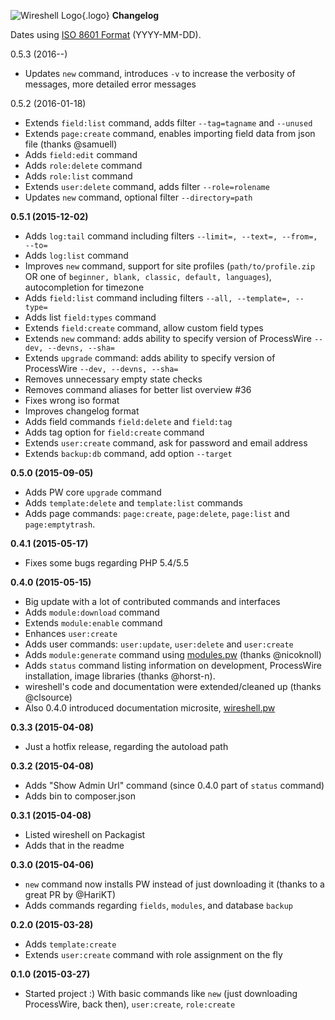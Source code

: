 ![Wireshell Logo](/assets/img/favicon-16x16.png){.logo} **Changelog**

Dates using [ISO 8601 Format](http://www.iso.org/iso/iso8601) (YYYY-MM-DD).

0.5.3 (2016--)

- Updates `new` command, introduces `-v` to increase the verbosity of messages, more detailed error messages

0.5.2 (2016-01-18)

- Extends `field:list` command, adds filter `--tag=tagname` and `--unused`
- Extends `page:create` command, enables importing field data from json file (thanks @samuell)
- Adds `field:edit` command
- Adds `role:delete` command
- Adds `role:list` command
- Extends `user:delete` command, adds filter `--role=rolename`
- Updates `new` command, optional filter `--directory=path`

**0.5.1 (2015-12-02)** 

- Adds `log:tail` command including filters `--limit=, --text=, --from=, --to=`
- Adds `log:list` command
- Improves `new` command, support for site profiles (`path/to/profile.zip` OR one of `beginner, blank, classic, default, languages`), autocompletion for timezone
- Adds `field:list` command including filters `--all, --template=, --type=`
- Adds list `field:types` command
- Extends `field:create` command, allow custom field types
- Extends `new` command: adds ability to specify version of ProcessWire `--dev, --devns, --sha=`
- Extends `upgrade` command: adds ability to specify version of ProcessWire `--dev, --devns, --sha=`
- Removes unnecessary empty state checks
- Removes command aliases for better list overview #36
- Fixes wrong iso format
- Improves changelog format
- Adds field commands `field:delete` and `field:tag`
- Adds tag option for `field:create` command
- Extends `user:create` command, ask for password and email address
- Extends `backup:db` command, add option `--target`

**0.5.0 (2015-09-05)** 

- Adds PW core `upgrade` command
- Adds `template:delete` and `template:list` commands
- Adds page commands: `page:create`, `page:delete`, `page:list` and `page:emptytrash`.

**0.4.1 (2015-05-17)** 

- Fixes some bugs regarding PHP 5.4/5.5

**0.4.0 (2015-05-15)** 

- Big update with a lot of contributed commands and interfaces 
- Adds `module:download` command
- Extends `module:enable` command
- Enhances `user:create`
- Adds user commands: `user:update`, `user:delete` and `user:create`
- Adds `module:generate` command using <a href="http://modules.pw">modules.pw</a> (thanks @nicoknoll)
- Adds `status` command listing information on development, ProcessWire installation, image libraries (thanks @horst-n).
- wireshell's code and documentation were extended/cleaned up (thanks @clsource)
- Also 0.4.0 introduced documentation microsite, [wireshell.pw](http://wireshell.pw)

**0.3.3 (2015-04-08)**

- Just a hotfix release, regarding the autoload path

**0.3.2 (2015-04-08)** 

- Adds "Show Admin Url" command (since 0.4.0 part of `status` command)
- Adds bin to composer.json

**0.3.1 (2015-04-08)** 

- Listed wireshell on Packagist
- Adds that in the readme

**0.3.0 (2015-04-06)** 

- `new` command now installs PW instead of just downloading it (thanks to a great PR by @HariKT)
- Adds commands regarding `fields`, `modules`, and database `backup`

**0.2.0 (2015-03-28)** 

- Adds `template:create`
- Extends `user:create` command with role assignment on the fly

**0.1.0 (2015-03-27)** 

- Started project :) With basic commands like `new` (just downloading ProcessWire, back then), `user:create`, `role:create`
